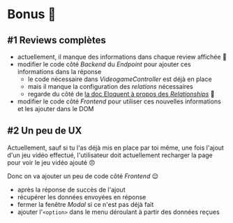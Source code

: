 # Bonus :rainbow:

## #1 Reviews complètes

- actuellement, il manque des informations dans chaque review affichée :thinking:
- modifier le code côté _Backend_ du _Endpoint_ pour ajouter ces informations dans la réponse
  - le code nécessaire dans _VideogameController_ est déjà en place
  - mais il manque la configuration des _relations_ nécessaires
  - regarde du côté de [la doc Eloquent à propos des _Relationships_](https://laravel.com/docs/5.8/eloquent-relationships) :muscle:
- modifier le code côté _Frontend_ pour utiliser ces nouvelles informations et les ajouter dans le DOM

## #2 Un peu de UX

Actuellement, sauf si tu l'as déjà mis en place par toi même, une fois l'ajout d'un jeu vidéo effectué, l'utilisateur doit actuellement recharger la page pour voir le jeu vidéo ajouté :angry:

Donc on va ajouter un peu de code côté _Frontend_ :relieved:

- après la réponse de succès de l'ajout
- récupérer les données envoyées en réponse
- fermer la fenêtre _Modal_ si ce n'est pas déjà fait
- ajouter l'`<option>` dans le menu déroulant à partir des données reçues
